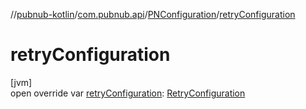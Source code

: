//[pubnub-kotlin](../../../index.md)/[com.pubnub.api](../index.md)/[PNConfiguration](index.md)/[retryConfiguration](retry-configuration.md)

# retryConfiguration

[jvm]\
open override var [retryConfiguration](retry-configuration.md): [RetryConfiguration](../../../../pubnub-core/pubnub-core-api/pubnub-core-api/com.pubnub.api.retry/-retry-configuration/index.md)
